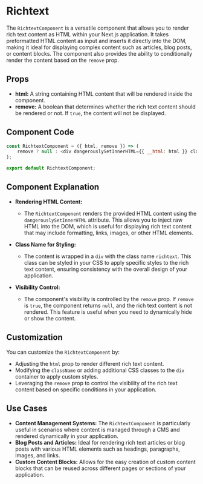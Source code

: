 
# Richtext

The `RichtextComponent` is a versatile component that allows you to render rich text content as HTML within your Next.js application. It takes preformatted HTML content as input and inserts it directly into the DOM, making it ideal for displaying complex content such as articles, blog posts, or content blocks. The component also provides the ability to conditionally render the content based on the `remove` prop.

## Props

-   **html:** A string containing HTML content that will be rendered inside the component.
-   **remove:** A boolean that determines whether the rich text content should be rendered or not. If `true`, the content will not be displayed.

## Component Code

```js title="src/components/availableComponents/RichtextComponent.js"
const RichtextComponent = ({ html, remove }) => (
    remove ? null : <div dangerouslySetInnerHTML={{ __html: html }} className="richtext" />
);

export default RichtextComponent;
```
## Component Explanation

-   **Rendering HTML Content:**
    
    -   The `RichtextComponent` renders the provided HTML content using the `dangerouslySetInnerHTML` attribute. This allows you to inject raw HTML into the DOM, which is useful for displaying rich text content that may include formatting, links, images, or other HTML elements.
-   **Class Name for Styling:**
    
    -   The content is wrapped in a `div` with the class name `richtext`. This class can be styled in your CSS to apply specific styles to the rich text content, ensuring consistency with the overall design of your application.
-   **Visibility Control:**
    
    -   The component's visibility is controlled by the `remove` prop. If `remove` is `true`, the component returns `null`, and the rich text content is not rendered. This feature is useful when you need to dynamically hide or show the content.

## Customization

You can customize the `RichtextComponent` by:

-   Adjusting the `html` prop to render different rich text content.
-   Modifying the `className` or adding additional CSS classes to the `div` container to apply custom styles.
-   Leveraging the `remove` prop to control the visibility of the rich text content based on specific conditions in your application.

## Use Cases

-   **Content Management Systems:** The `RichtextComponent` is particularly useful in scenarios where content is managed through a CMS and rendered dynamically in your application.
-   **Blog Posts and Articles:** Ideal for rendering rich text articles or blog posts with various HTML elements such as headings, paragraphs, images, and links.
-   **Custom Content Blocks:** Allows for the easy creation of custom content blocks that can be reused across different pages or sections of your application.